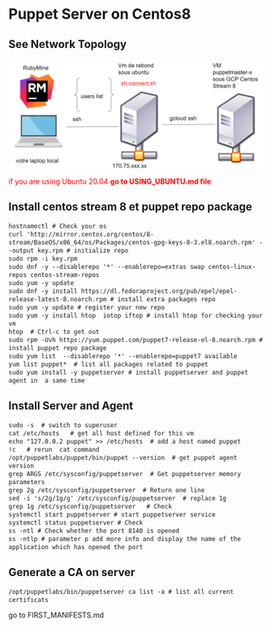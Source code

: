 # Puppet Server on Centos8

## See Network Topology
![Topology](screenshot/topology.png)


<span style="color:red">if you are using Ubuntu 20.04 **go to USING_UBUNTU.md file**</span>

## Install centos stream 8 et puppet repo package
```shell
hostnamectl # Check your os
curl 'http://mirror.centos.org/centos/8-stream/BaseOS/x86_64/os/Packages/centos-gpg-keys-8-3.el8.noarch.rpm' --output key.rpm # initialize repo
sudo rpm -i key.rpm 
sudo dnf -y --disablerepo '*' --enablerepo=extras swap centos-linux-repos centos-stream-repos
sudo yum -y update
sudo dnf -y install https://dl.fedoraproject.org/pub/epel/epel-release-latest-8.noarch.rpm # install extra packages repo
sudo yum -y update # register your new repo
sudo yum -y install htop  iotop iftop # install htop for checking your vm
htop  # Ctrl-c to get out 
sudo rpm -Uvh https://yum.puppet.com/puppet7-release-el-8.noarch.rpm # install puppet repo package
sudo yum list  --disablerepo '*' --enablerepo=puppet7 available
yum list puppet*  # list all packages related to puppet
sudo yum install -y puppetserver # install puppetserver and puppet agent in  a same time
```

## Install Server and Agent 
```shell
sudo -s  # switch to superuser
cat /etc/hosts   # get all host defined for this vm 
echo "127.0.0.2 puppet" >> /etc/hosts  # add a host named puppet
!c   # rerun  cat command 
/opt/puppetlabs/puppet/bin/puppet --version  # get puppet agent version
grep ARGS /etc/sysconfig/puppetserver  # Get puppetserver memory parameters
grep 2g /etc/sysconfig/puppetserver  # Return one line
sed -i 's/2g/1g/g' /etc/sysconfig/puppetserver  # replace 1g 
grep 1g /etc/sysconfig/puppetserver   # Check  
systemctl start puppetserver # start puppetserver service 
systemctl status puppetserver # Check 
ss -ntl # Check whether the port 8140 is opened
ss -ntlp # parameter p add more info and display the name of the application which has opened the port
```

## Generate a CA on server
```shell
/opt/puppetlabs/bin/puppetserver ca list -a # list all current certificats
```




go to FIRST_MANIFESTS.md  
